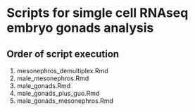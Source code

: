 # Scripts for simgle cell RNAseq embryo gonads analysis

## Order of script execution
1. mesonephros_demultiplex.Rmd
2. male_mesonephros.Rmd
3. male_gonads.Rmd
4. male_gonads_plus_guo.Rmd
5. male_gonads_mesonephros.Rmd
